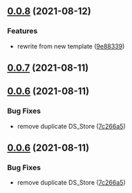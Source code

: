 ## [0.0.8](https://github.com/riderx/vue-timer-hook/compare/v0.0.7...v0.0.8) (2021-08-12)

### Features

- rewrite from new template ([9e88339](https://github.com/riderx/vue-timer-hook/commit/9e8833913c29ddbc263e2e4b1e3509df2647b74d))

## [0.0.7](https://github.com/riderx/vue-timer-hook/compare/v0.0.6...v0.0.7) (2021-08-11)

## [0.0.6](https://github.com/riderx/vue-timer-hook/compare/v0.4.2...v0.0.6) (2021-08-11)

### Bug Fixes

- remove duplicate DS_Store ([7c266a5](https://github.com/riderx/vue-timer-hook/commit/7c266a5cac9ef6171025c3cb551875eb9e567e44))

## [0.0.6](https://github.com/riderx/vue-timer-hook/compare/v0.4.2...v0.0.6) (2021-08-11)

### Bug Fixes

- remove duplicate DS_Store ([7c266a5](https://github.com/riderx/vue-timer-hook/commit/7c266a5cac9ef6171025c3cb551875eb9e567e44))
